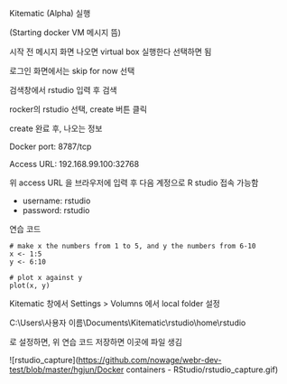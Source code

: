 Kitematic (Alpha) 실행



(Starting docker VM 메시지 뜸)



시작 전 메시지 화면 나오면 virtual box 실행한다 선택하면 됨



로그인 화면에서는 skip for now 선택



검색창에서 rstudio 입력 후 검색



rocker의 rstudio 선택, create 버튼 클릭



create 완료 후, 나오는 정보

Docker port: 8787/tcp

Access URL: 192.168.99.100:32768



위 access URL 을 브라우저에 입력 후 다음 계정으로 R studio 접속 가능함

- username: rstudio
- password: rstudio



연습 코드

```
# make x the numbers from 1 to 5, and y the numbers from 6-10
x <- 1:5
y <- 6:10

# plot x against y
plot(x, y)
```



Kitematic 창에서 Settings > Volumns 에서 local folder 설정

C:\Users\사용자 이름\Documents\Kitematic\rstudio\home\rstudio

로 설정하면, 위 연습 코드 저장하면 이곳에 파일 생김



![rstudio_capture](https://github.com/nowage/webr-dev-test/blob/master/hgjun/Docker containers - RStudio/rstudio_capture.gif)